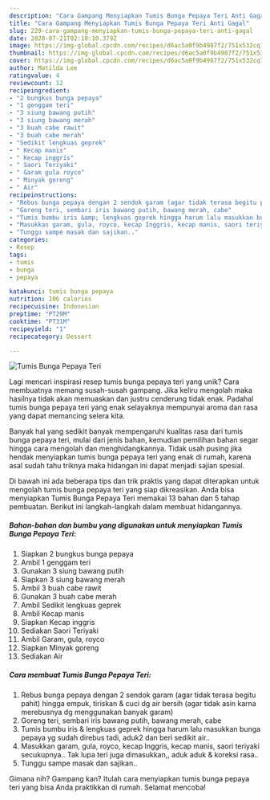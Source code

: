 ```yaml
---
description: "Cara Gampang Menyiapkan Tumis Bunga Pepaya Teri Anti Gagal"
title: "Cara Gampang Menyiapkan Tumis Bunga Pepaya Teri Anti Gagal"
slug: 229-cara-gampang-menyiapkan-tumis-bunga-pepaya-teri-anti-gagal
date: 2020-07-21T02:10:10.379Z
image: https://img-global.cpcdn.com/recipes/d6ac5a0f9b4987f2/751x532cq70/tumis-bunga-pepaya-teri-foto-resep-utama.jpg
thumbnail: https://img-global.cpcdn.com/recipes/d6ac5a0f9b4987f2/751x532cq70/tumis-bunga-pepaya-teri-foto-resep-utama.jpg
cover: https://img-global.cpcdn.com/recipes/d6ac5a0f9b4987f2/751x532cq70/tumis-bunga-pepaya-teri-foto-resep-utama.jpg
author: Matilda Lee
ratingvalue: 4
reviewcount: 12
recipeingredient:
- "2 bungkus bunga pepaya"
- "1 genggam teri"
- "3 siung bawang putih"
- "3 siung bawang merah"
- "3 buah cabe rawit"
- "3 buah cabe merah"
- "Sedikit lengkuas geprek"
- " Kecap manis"
- " Kecap inggris"
- " Saori Teriyaki"
- " Garam gula royco"
- " Minyak goreng"
- " Air"
recipeinstructions:
- "Rebus bunga pepaya dengan 2 sendok garam (agar tidak terasa begitu pahit) hingga empuk, tiriskan &amp; cuci dg air bersih (agar tidak asin karna merebusnya dg menggunakan banyak garam)"
- "Goreng teri, sembari iris bawang putih, bawang merah, cabe"
- "Tumis bumbu iris &amp; lengkuas geprek hingga harum lalu masukkan bunga pepaya yg sudah direbus tadi, aduk2 dan beri sedikit air.."
- "Masukkan garam, gula, royco, kecap Inggris, kecap manis, saori teriyaki secukupnya.. Tak lupa teri juga dimasukkan,, aduk aduk &amp; koreksi rasa.."
- "Tunggu sampe masak dan sajikan.."
categories:
- Resep
tags:
- tumis
- bunga
- pepaya

katakunci: tumis bunga pepaya 
nutrition: 106 calories
recipecuisine: Indonesian
preptime: "PT29M"
cooktime: "PT31M"
recipeyield: "1"
recipecategory: Dessert

---
```



![Tumis Bunga Pepaya Teri](https://img-global.cpcdn.com/recipes/d6ac5a0f9b4987f2/751x532cq70/tumis-bunga-pepaya-teri-foto-resep-utama.jpg)

Lagi mencari inspirasi resep tumis bunga pepaya teri yang unik? Cara membuatnya memang susah-susah gampang. Jika keliru mengolah maka hasilnya tidak akan memuaskan dan justru cenderung tidak enak. Padahal tumis bunga pepaya teri yang enak selayaknya mempunyai aroma dan rasa yang dapat memancing selera kita.



Banyak hal yang sedikit banyak mempengaruhi kualitas rasa dari tumis bunga pepaya teri, mulai dari jenis bahan, kemudian pemilihan bahan segar hingga cara mengolah dan menghidangkannya. Tidak usah pusing jika hendak menyiapkan tumis bunga pepaya teri yang enak di rumah, karena asal sudah tahu triknya maka hidangan ini dapat menjadi sajian spesial.


Di bawah ini ada beberapa tips dan trik praktis yang dapat diterapkan untuk mengolah tumis bunga pepaya teri yang siap dikreasikan. Anda bisa menyiapkan Tumis Bunga Pepaya Teri memakai 13 bahan dan 5 tahap pembuatan. Berikut ini langkah-langkah dalam membuat hidangannya.

<!--inarticleads1-->

##### Bahan-bahan dan bumbu yang digunakan untuk menyiapkan Tumis Bunga Pepaya Teri:

1. Siapkan 2 bungkus bunga pepaya
1. Ambil 1 genggam teri
1. Gunakan 3 siung bawang putih
1. Siapkan 3 siung bawang merah
1. Ambil 3 buah cabe rawit
1. Gunakan 3 buah cabe merah
1. Ambil Sedikit lengkuas geprek
1. Ambil  Kecap manis
1. Siapkan  Kecap inggris
1. Sediakan  Saori Teriyaki
1. Ambil  Garam, gula, royco
1. Siapkan  Minyak goreng
1. Sediakan  Air




<!--inarticleads2-->

##### Cara membuat Tumis Bunga Pepaya Teri:

1. Rebus bunga pepaya dengan 2 sendok garam (agar tidak terasa begitu pahit) hingga empuk, tiriskan &amp; cuci dg air bersih (agar tidak asin karna merebusnya dg menggunakan banyak garam)
1. Goreng teri, sembari iris bawang putih, bawang merah, cabe
1. Tumis bumbu iris &amp; lengkuas geprek hingga harum lalu masukkan bunga pepaya yg sudah direbus tadi, aduk2 dan beri sedikit air..
1. Masukkan garam, gula, royco, kecap Inggris, kecap manis, saori teriyaki secukupnya.. Tak lupa teri juga dimasukkan,, aduk aduk &amp; koreksi rasa..
1. Tunggu sampe masak dan sajikan..




Gimana nih? Gampang kan? Itulah cara menyiapkan tumis bunga pepaya teri yang bisa Anda praktikkan di rumah. Selamat mencoba!
